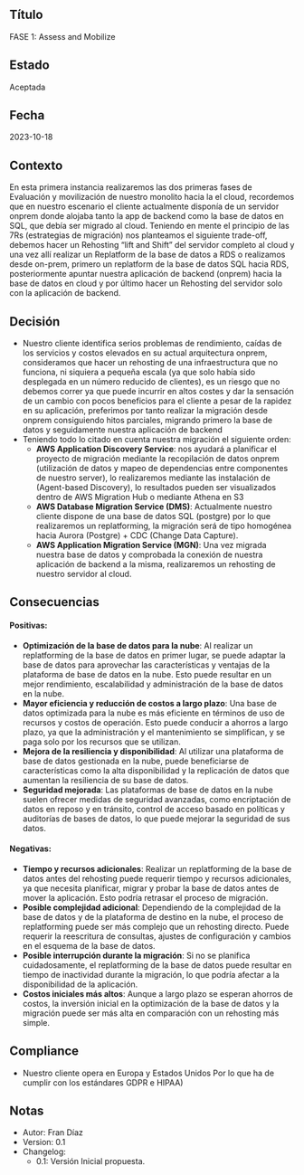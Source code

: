 ## Título
FASE 1: Assess and Mobilize
## Estado
Aceptada
## Fecha
2023-10-18
## Contexto
En esta primera instancia realizaremos las dos primeras fases de Evaluación y movilización de nuestro monolito hacia la el cloud, recordemos que en nuestro escenario el cliente actualmente disponía de un servidor onprem donde alojaba tanto la app de backend como la base de datos en SQL, que debía ser migrado al cloud. Teniendo en mente el principio de las 7Rs (estrategias de migración) nos planteamos el siguiente trade-off, debemos hacer un Rehosting “lift and Shift” del servidor completo al cloud y una vez allí realizar un Replatform de la base de datos a RDS o realizamos desde on-prem, primero un replatform de la base de datos SQL hacia RDS,  posteriormente apuntar nuestra aplicación de backend (onprem) hacia la base de datos en cloud y por último hacer un Rehosting del servidor solo con la aplicación de backend.
## Decisión
-	Nuestro cliente identifica serios problemas de rendimiento, caídas de los servicios y costos elevados en su actual arquitectura onprem, consideramos que hacer un rehosting de una infraestructura que no funciona, ni siquiera a pequeña escala (ya que solo había sido desplegada en un número reducido de clientes), es un riesgo que no debemos correr ya que puede incurrir en altos costes y dar la sensación de un cambio con pocos beneficios para el cliente a pesar de la rapidez en su aplicación, preferimos por tanto realizar la migración desde onprem consiguiendo hitos parciales, migrando primero la base de datos y seguidamente nuestra aplicación de backend
-	Teniendo todo lo citado en cuenta nuestra migración el siguiente orden:
    -	**AWS Application Discovery Service**: nos ayudará a planificar el proyecto de migración mediante la recopilación de datos onprem (utilización de datos y mapeo de dependencias entre componentes de nuestro server), lo realizaremos mediante las instalación de (Agent-based Discovery), lo resultados pueden ser visualizados dentro de AWS Migration Hub o mediante Athena en S3
    -	**AWS Database Migration Service (DMS)**: Actualmente nuestro cliente dispone de una base de datos SQL (postgre) por lo que realizaremos un replatforming, la migración será de tipo homogénea hacia Aurora (Postgre) + CDC (Change Data Capture).
    -	**AWS Application Migration Service (MGN)**: Una vez migrada nuestra base de datos y comprobada la conexión de nuestra aplicación de backend a la misma, realizaremos un rehosting de nuestro servidor al cloud.
## Consecuencias
#### Positivas:
-	**Optimización de la base de datos para la nube**: Al realizar un replatforming de la base de datos en primer lugar, se puede adaptar la base de datos para aprovechar las características y ventajas de la plataforma de base de datos en la nube. Esto puede resultar en un mejor rendimiento, escalabilidad y administración de la base de datos en la nube.
-	**Mayor eficiencia y reducción de costos a largo plazo**: Una base de datos optimizada para la nube es más eficiente en términos de uso de recursos y costos de operación. Esto puede conducir a ahorros a largo plazo, ya que la administración y el mantenimiento se simplifican, y se paga solo por los recursos que se utilizan.
-	**Mejora de la resiliencia y disponibilidad**: Al utilizar una plataforma de base de datos gestionada en la nube, puede beneficiarse de características como la alta disponibilidad y la replicación de datos que aumentan la resiliencia de su base de datos.
-	**Seguridad mejorada**: Las plataformas de base de datos en la nube suelen ofrecer medidas de seguridad avanzadas, como encriptación de datos en reposo y en tránsito, control de acceso basado en políticas y auditorías de bases de datos, lo que puede mejorar la seguridad de sus datos.
#### Negativas:
-	**Tiempo y recursos adicionales**: Realizar un replatforming de la base de datos antes del rehosting puede requerir tiempo y recursos adicionales, ya que necesita planificar, migrar y probar la base de datos antes de mover la aplicación. Esto podría retrasar el proceso de migración.
-	**Posible complejidad adicional**: Dependiendo de la complejidad de la base de datos y de la plataforma de destino en la nube, el proceso de replatforming puede ser más complejo que un rehosting directo. Puede requerir la reescritura de consultas, ajustes de configuración y cambios en el esquema de la base de datos.
-	**Posible interrupción durante la migración**: Si no se planifica cuidadosamente, el replatforming de la base de datos puede resultar en tiempo de inactividad durante la migración, lo que podría afectar a la disponibilidad de la aplicación.
-	**Costos iniciales más altos**: Aunque a largo plazo se esperan ahorros de costos, la inversión inicial en la optimización de la base de datos y la migración puede ser más alta en comparación con un rehosting más simple.
## Compliance
-	Nuestro cliente opera en Europa y Estados Unidos Por lo que ha de cumplir con los estándares GDPR e HIPAA)
## Notas
-	Autor: Fran Díaz
-	Version: 0.1
-	Changelog:
    -	0.1: Versión Inicial propuesta.


